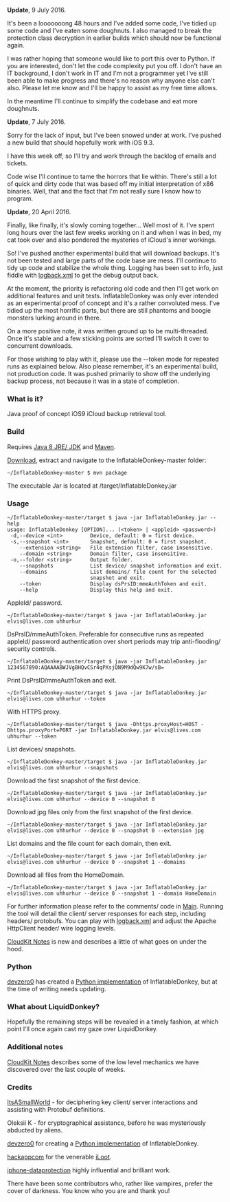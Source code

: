 **Update**, 9 July 2016. 

It's been a looooooong 48 hours and I've added some code, I've tidied up some code and I've eaten some doughnuts. I also managed to break the protection class decryption in earlier builds which should now be functional again.

I was rather hoping that someone would like to port this over to Python. If you are interested, don't let the code complexity put you off. I don't have an IT background, I don't work in IT and I'm not a programmer yet I've still been able to make progress and there's no reason why anyone else can't also. Please let me know and I'll be happy to assist as my free time allows.

In the meantime I'll continue to simplify the codebase and eat more doughnuts.


**Update**, 7 July 2016. 

Sorry for the lack of input, but I've been snowed under at work. I've pushed a new build that should hopefully work with iOS 9.3.

I have this week off, so I'll try and work through the backlog of emails and tickets.

Code wise I'll continue to tame the horrors that lie within. There's still a lot of quick and dirty code that was based off my initial interpretation of x86 binaries. Well, that and the fact that I'm not really sure I know how to program.



**Update**, 20 April 2016. 

Finally, like finally, it's slowly coming together... Well most of it. I've spent long hours over the last few weeks working on it and when I was in bed, my cat took over and also pondered the mysteries of iCloud's inner workings.

So! I've pushed another experimental build that will download backups. It's not been tested and large parts of the code base are mess. I'll continue to tidy up code and stabilize the whole thing. Logging has been set to info, just fiddle with [logback.xml](https://github.com/horrorho/InflatableDonkey/blob/master/src/main/resources/logback.xml) to get the debug output back.

At the moment, the priority is refactoring old code and then I'll get work on additional features and unit tests. InflatableDonkey was only ever intended as an experimental proof of concept and it's a rather convoluted mess. I've tidied up the most horrific parts, but there are still phantoms and boogie monsters lurking around in there. 

On a more positive note, it was written ground up to be multi-threaded. Once it's stable and a few sticking points are sorted I'll switch it over to concurrent downloads.

For those wishing to play with it, please use the --token mode for repeated runs as explained below. Also please remember, it's an experimental build, not production code. It was pushed primarily to show off the underlying backup process, not because it was in a state of completion.


### What is it?
Java proof of concept iOS9 iCloud backup retrieval tool.

### Build
Requires [Java 8 JRE/ JDK](http://www.oracle.com/technetwork/java/javase/downloads/index.html) and [Maven](https://maven.apache.org).

[Download](https://github.com/horrorho/InflatableDonkey/archive/master.zip), extract and navigate to the InflatableDonkey-master folder:

```
~/InflatableDonkey-master $ mvn package
```
The executable Jar is located at /target/InflatableDonkey.jar

### Usage
```
~/InflatableDonkey-master/target $ java -jar InflatableDonkey.jar --help
usage: InflatableDonkey [OPTION]... (<token> | <appleid> <password>)
 -d,--device <int>         Device, default: 0 = first device.
 -s,--snapshot <int>       Snapshot, default: 0 = first snapshot.
    --extension <string>   File extension filter, case insensitive.
    --domain <string>      Domain filter, case insensitive.
 -o,--folder <string>      Output folder.
    --snapshots            List device/ snapshot information and exit.
    --domains              List domains/ file count for the selected
                           snapshot and exit.
    --token                Display dsPrsID:mmeAuthToken and exit.
    --help                 Display this help and exit.
```

AppleId/ password.
```
~/InflatableDonkey-master/target $ java -jar InflatableDonkey.jar elvis@lives.com uhhurhur
```

DsPrsID/mmeAuthToken. Preferable for consecutive runs as repeated appleId/ password authentication over short periods may trip anti-flooding/ security controls.
```
~/InflatableDonkey-master/target $ java -jar InflatableDonkey.jar 1234567890:AQAAAABWJVgBHQvCSr4qPXsjQN9M9dQw9K7w/sB=
```

Print DsPrsID/mmeAuthToken and exit.
```
~/InflatableDonkey-master/target $ java -jar InflatableDonkey.jar elvis@lives.com uhhurhur --token
```

With HTTPS proxy.
```
~/InflatableDonkey-master/target $ java -Dhttps.proxyHost=HOST -Dhttps.proxyPort=PORT -jar InflatableDonkey.jar elvis@lives.com uhhurhur --token
```

List devices/ snapshots.
```
~/InflatableDonkey-master/target $ java -jar InflatableDonkey.jar elvis@lives.com uhhurhur --snapshots
```

Download the first snapshot of the first device.
```
~/InflatableDonkey-master/target $ java -jar InflatableDonkey.jar elvis@lives.com uhhurhur --device 0 --snapshot 0
```

Download jpg files only from the first snapshot of the first device.
```
~/InflatableDonkey-master/target $ java -jar InflatableDonkey.jar elvis@lives.com uhhurhur --device 0 --snapshot 0 --extension jpg
```

List domains and the file count for each domain, then exit.
```
~/InflatableDonkey-master/target $ java -jar InflatableDonkey.jar elvis@lives.com uhhurhur --device 0 --snapshot 1 --domains
```

Download all files from the HomeDomain.
```
~/InflatableDonkey-master/target $ java -jar InflatableDonkey.jar elvis@lives.com uhhurhur --device 0 --snapshot 1 --domain HomeDomain
```


For further information please refer to the comments/ code in [Main](https://github.com/horrorho/InflatableDonkey/blob/master/src/main/java/com/github/horrorho/inflatabledonkey/Main.java). Running the tool will detail the client/ server responses for each step, including headers/ protobufs. You can play with [logback.xml](https://github.com/horrorho/InflatableDonkey/blob/master/src/main/resources/logback.xml) and adjust the Apache HttpClient header/ wire logging levels.

[CloudKit Notes](https://github.com/horrorho/InflatableDonkey/blob/master/CloudKit.md) is new and describes a little of what goes on under the hood.

### Python
[devzero0](https://github.com/devzero0) has created a [Python implementation](https://github.com/devzero0/iOS9_iCloud_POC) of InflatableDonkey, but at the time of writing needs updating.

### What about LiquidDonkey?
Hopefully the remaining steps will be revealed in a timely fashion, at which point I'll once again cast my gaze over LiquidDonkey.

### Additional notes
[CloudKit Notes](https://github.com/horrorho/InflatableDonkey/blob/master/CloudKit.md) describes some of the low level mechanics we have discovered over the last couple of weeks.

### Credits
[ItsASmallWorld](https://github.com/ItsASmallWorld) - for deciphering key client/ server interactions and assisting with Protobuf definitions.

Oleksii K - for cryptographical assistance, before he was mysteriously abducted by aliens.

[devzero0](https://github.com/devzero0) for creating a [Python implementation](https://github.com/devzero0/iOS9_iCloud_POC) of InflatableDonkey.

[hackappcom](https://github.com/hackappcom) for the venerable [iLoot](https://github.com/hackappcom/iloot).

[iphone-dataprotection](https://code.google.com/p/iphone-dataprotection/) highly influential and brilliant work.

There have been some contributors who, rather like vampires, prefer the cover of darkness. You know who you are and thank you!
